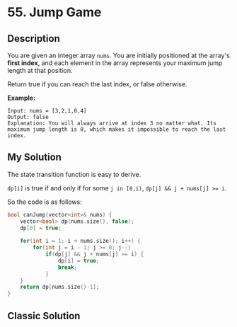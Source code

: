 # 55. Jump Game

## Description
You are given an integer array `nums`. You are initially positioned at the array's **first index**, and each element in the array represents your maximum jump length at that position.

Return true if you can reach the last index, or false otherwise.

**Example:**
```
Input: nums = [3,2,1,0,4]
Output: false
Explanation: You will always arrive at index 3 no matter what. Its maximum jump length is 0, which makes it impossible to reach the last index.
```


## My Solution
The state transition function is easy to derive.

`dp[i]` is true if and only if for some `j in [0,i)`, `dp[j] && j + nums[j] >= i`.

So the code is as follows:

```C++
bool canJump(vector<int>& nums) {
    vector<bool> dp(nums.size(), false);
    dp[0] = true;
    
    for(int i = 1; i < nums.size(); i++) {
        for(int j = i - 1; j >= 0; j--)
            if(dp[j] && j + nums[j] >= i) {
                dp[i] = true;
                break;
            }
    }
    return dp[nums.size()-1];
}
```
## Classic Solution


